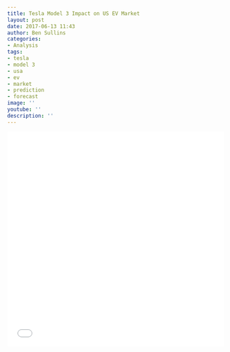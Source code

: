 ```yaml
---
title: Tesla Model 3 Impact on US EV Market
layout: post
date: 2017-06-13 11:43
author: Ben Sullins
categories:
- Analysis
tags:
- tesla
- model 3
- usa
- ev
- market
- prediction
- forecast
image: ''
youtube: ''
description: ''
---
```

<iframe class='highcharts-iframe' src='//cloud.highcharts.com/embed/udeciwo' style='border: 0; width: 100%; height: 500px'></iframe>
